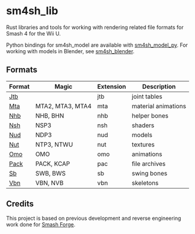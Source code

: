 # sm4sh_lib
Rust libraries and tools for working with rendering related file formats for Smash 4 for the Wii U.

Python bindings for sm4sh_model are available with [sm4sh_model_py](https://github.com/ScanMountGoat/sm4sh_model_py). For working with models in Blender, see [sm4sh_blender](https://github.com/ScanMountGoat/sm4sh_blender).

## Formats
| Format | Magic | Extension | Description |
| --- | --- | --- | --- |
| [Jtb](https://github.com/ScanMountGoat/sm4sh_lib/blob/main/sm4sh_lib/src/jtb.rs) | | jtb | joint tables |
| [Mta](https://github.com/ScanMountGoat/sm4sh_lib/blob/main/sm4sh_lib/src/mta.rs) | MTA2, MTA3, MTA4 | mta | material animations | 
| [Nhb](https://github.com/ScanMountGoat/sm4sh_lib/blob/main/sm4sh_lib/src/nhb.rs) | NHB, BHN | nhb | helper bones |
| [Nsh](https://github.com/ScanMountGoat/sm4sh_lib/blob/main/sm4sh_lib/src/nsh.rs) | NSP3 | nsh | shaders | 
| [Nud](https://github.com/ScanMountGoat/sm4sh_lib/blob/main/sm4sh_lib/src/nud.rs) | NDP3 | nud | models | 
| [Nut](https://github.com/ScanMountGoat/sm4sh_lib/blob/main/sm4sh_lib/src/nut.rs) | NTP3, NTWU | nut | textures | 
| [Omo](https://github.com/ScanMountGoat/sm4sh_lib/blob/main/sm4sh_lib/src/omo.rs) | OMO | omo | animations | 
| [Pack](https://github.com/ScanMountGoat/sm4sh_lib/blob/main/sm4sh_lib/src/pack.rs) | PACK, KCAP | pac | file archives |
| [Sb](https://github.com/ScanMountGoat/sm4sh_lib/blob/main/sm4sh_lib/src/sb.rs) | SWB, BWS | sb | swing bones |
| [Vbn](https://github.com/ScanMountGoat/sm4sh_lib/blob/main/sm4sh_lib/src/vbn.rs) | VBN, NVB | vbn | skeletons |

## Credits
This project is based on previous development and reverse engineering work done for [Smash Forge](https://github.com/jam1garner/Smash-Forge).
